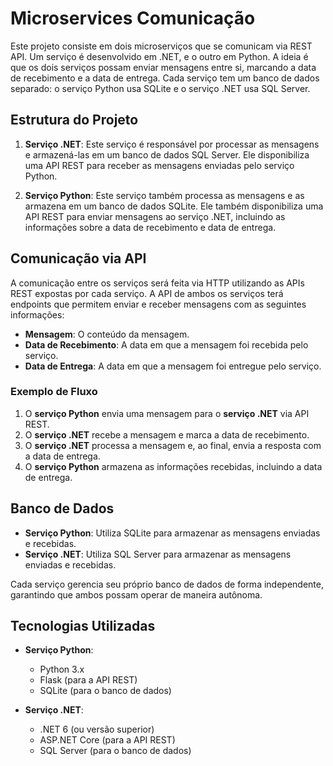# Microservices Comunicação

Este projeto consiste em dois microserviços que se comunicam via REST API. Um serviço é desenvolvido em .NET, e o outro em Python. A ideia é que os dois serviços possam enviar mensagens entre si, marcando a data de recebimento e a data de entrega. Cada serviço tem um banco de dados separado: o serviço Python usa SQLite e o serviço .NET usa SQL Server.

## Estrutura do Projeto

1. **Serviço .NET**: Este serviço é responsável por processar as mensagens e armazená-las em um banco de dados SQL Server. Ele disponibiliza uma API REST para receber as mensagens enviadas pelo serviço Python.

2. **Serviço Python**: Este serviço também processa as mensagens e as armazena em um banco de dados SQLite. Ele também disponibiliza uma API REST para enviar mensagens ao serviço .NET, incluindo as informações sobre a data de recebimento e data de entrega.

## Comunicação via API

A comunicação entre os serviços será feita via HTTP utilizando as APIs REST expostas por cada serviço. A API de ambos os serviços terá endpoints que permitem enviar e receber mensagens com as seguintes informações:

- **Mensagem**: O conteúdo da mensagem.
- **Data de Recebimento**: A data em que a mensagem foi recebida pelo serviço.
- **Data de Entrega**: A data em que a mensagem foi entregue pelo serviço.

### Exemplo de Fluxo

1. O **serviço Python** envia uma mensagem para o **serviço .NET** via API REST. 
2. O **serviço .NET** recebe a mensagem e marca a data de recebimento.
3. O **serviço .NET** processa a mensagem e, ao final, envia a resposta com a data de entrega.
4. O **serviço Python** armazena as informações recebidas, incluindo a data de entrega.

## Banco de Dados

- **Serviço Python**: Utiliza SQLite para armazenar as mensagens enviadas e recebidas.
- **Serviço .NET**: Utiliza SQL Server para armazenar as mensagens enviadas e recebidas.

Cada serviço gerencia seu próprio banco de dados de forma independente, garantindo que ambos possam operar de maneira autônoma.

## Tecnologias Utilizadas

- **Serviço Python**:
  - Python 3.x
  - Flask (para a API REST)
  - SQLite (para o banco de dados)

- **Serviço .NET**:
  - .NET 6 (ou versão superior)
  - ASP.NET Core (para a API REST)
  - SQL Server (para o banco de dados)

